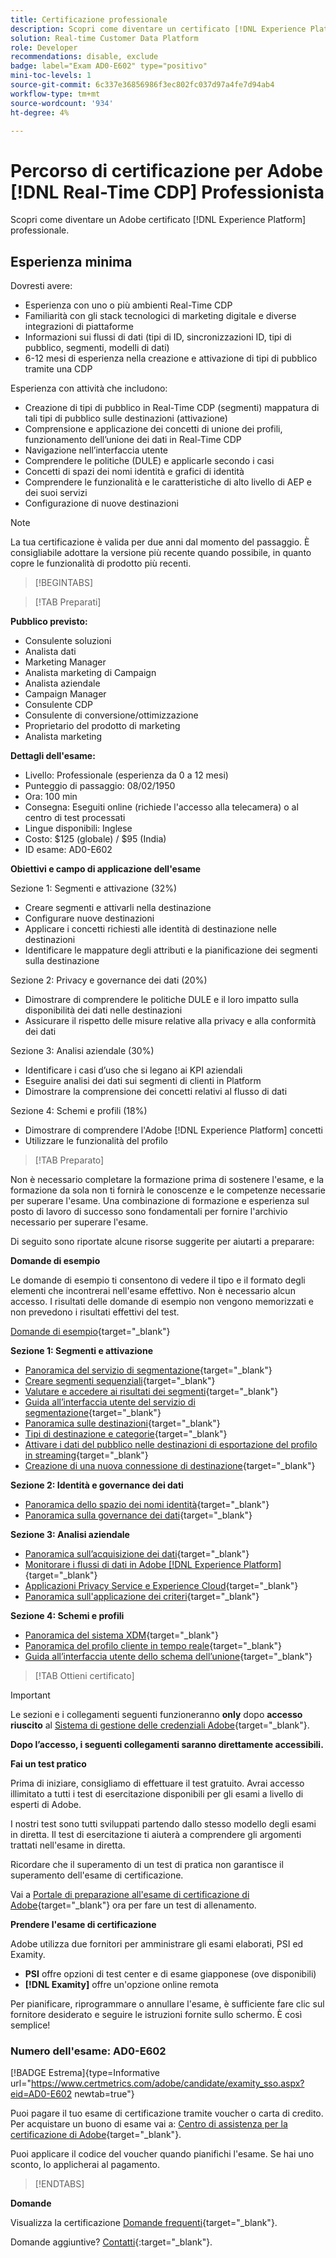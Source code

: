 ```yaml
---
title: Certificazione professionale
description: Scopri come diventare un certificato [!DNL Experience Platform] Ingresso professionale [!DNL Real-Time Customer Data Platform]
solution: Real-time Customer Data Platform
role: Developer
recommendations: disable, exclude
badge: label="Exam AD0-E602" type="positivo"
mini-toc-levels: 1
source-git-commit: 6c337e36856986f3ec802fc037d97a4fe7d94ab4
workflow-type: tm+mt
source-wordcount: '934'
ht-degree: 4%

---
```


# Percorso di certificazione per Adobe [!DNL Real-Time CDP] Professionista

Scopri come diventare un Adobe certificato [!DNL Experience Platform] professionale.

## Esperienza minima

Dovresti avere:

* Esperienza con uno o più ambienti Real-Time CDP
* Familiarità con gli stack tecnologici di marketing digitale e diverse integrazioni di piattaforme
* Informazioni sui flussi di dati (tipi di ID, sincronizzazioni ID, tipi di pubblico, segmenti, modelli di dati)
* 6-12 mesi di esperienza nella creazione e attivazione di tipi di pubblico tramite una CDP

Esperienza con attività che includono:

* Creazione di tipi di pubblico in Real-Time CDP (segmenti) mappatura di tali tipi di pubblico sulle destinazioni (attivazione)
* Comprensione e applicazione dei concetti di unione dei profili, funzionamento dell’unione dei dati in Real-Time CDP
* Navigazione nell’interfaccia utente
* Comprendere le politiche (DULE) e applicarle secondo i casi
* Concetti di spazi dei nomi identità e grafici di identità
* Comprendere le funzionalità e le caratteristiche di alto livello di AEP e dei suoi servizi
* Configurazione di nuove destinazioni

>[!NOTE]
>
>La tua certificazione è valida per due anni dal momento del passaggio. È consigliabile adottare la versione più recente quando possibile, in quanto copre le funzionalità di prodotto più recenti.

>[!BEGINTABS]

>[!TAB Preparati]

**Pubblico previsto:**

* Consulente soluzioni
* Analista dati
* Marketing Manager
* Analista marketing di Campaign
* Analista aziendale
* Campaign Manager
* Consulente CDP
* Consulente di conversione/ottimizzazione
* Proprietario del prodotto di marketing
* Analista marketing

**Dettagli dell&#39;esame:**

* Livello: Professionale (esperienza da 0 a 12 mesi)
* Punteggio di passaggio: 08/02/1950
* Ora: 100 min
* Consegna: Eseguiti online (richiede l&#39;accesso alla telecamera) o al centro di test processati
* Lingue disponibili: Inglese
* Costo: $125 (globale) / $95 (India)
* ID esame: AD0-E602

**Obiettivi e campo di applicazione dell&#39;esame**

Sezione 1: Segmenti e attivazione (32%)

* Creare segmenti e attivarli nella destinazione
* Configurare nuove destinazioni
* Applicare i concetti richiesti alle identità di destinazione nelle destinazioni
* Identificare le mappature degli attributi e la pianificazione dei segmenti sulla destinazione

Sezione 2: Privacy e governance dei dati (20%)

* Dimostrare di comprendere le politiche DULE e il loro impatto sulla disponibilità dei dati nelle destinazioni
* Assicurare il rispetto delle misure relative alla privacy e alla conformità dei dati

Sezione 3: Analisi aziendale (30%)

* Identificare i casi d’uso che si legano ai KPI aziendali
* Eseguire analisi dei dati sui segmenti di clienti in Platform
* Dimostrare la comprensione dei concetti relativi al flusso di dati

Sezione 4: Schemi e profili (18%)

* Dimostrare di comprendere l&#39;Adobe [!DNL Experience Platform] concetti
* Utilizzare le funzionalità del profilo

>[!TAB Preparato]

Non è necessario completare la formazione prima di sostenere l&#39;esame, e la formazione da sola non ti fornirà le conoscenze e le competenze necessarie per superare l&#39;esame. Una combinazione di formazione e esperienza sul posto di lavoro di successo sono fondamentali per fornire l&#39;archivio necessario per superare l&#39;esame.

Di seguito sono riportate alcune risorse suggerite per aiutarti a preparare:

**Domande di esempio**

Le domande di esempio ti consentono di vedere il tipo e il formato degli elementi che incontrerai nell&#39;esame effettivo. Non è necessario alcun accesso. I risultati delle domande di esempio non vengono memorizzati e non prevedono i risultati effettivi del test.

[Domande di esempio](https://scorpion.caveon.com/launchpad/ad3-e602-adobe-real-time-cdp-business-practitioner-professional-sample-questions){target="_blank"}

**Sezione 1: Segmenti e attivazione**

* [Panoramica del servizio di segmentazione](https://experienceleague.adobe.com/docs/experience-platform/segmentation/home.html?lang=en){target="_blank"}
* [Creare segmenti sequenziali](https://experienceleague.adobe.com/docs/platform-learn/tutorials/segments/create-sequential-segments.html?lang=en){target="_blank"}
* [Valutare e accedere ai risultati dei segmenti](https://experienceleague.adobe.com/docs/experience-platform/segmentation/tutorials/evaluate-a-segment.html?lang=en){target="_blank"}
* [Guida all’interfaccia utente del servizio di segmentazione](https://experienceleague.adobe.com/docs/experience-platform/segmentation/ui/overview.html?lang=en#scheduled-segmentation){target="_blank"}
* [Panoramica sulle destinazioni](https://experienceleague.adobe.com/docs/experience-platform/destinations/home.html?lang=en){target="_blank"}
* [Tipi di destinazione e categorie](https://experienceleague.adobe.com/docs/experience-platform/destinations/destination-types.html?lang=en){target="_blank"}
* [Attivare i dati del pubblico nelle destinazioni di esportazione del profilo in streaming](https://experienceleague.adobe.com/docs/experience-platform/destinations/ui/activate/activate-streaming-profile-destinations.html?lang=en){target="_blank"}
* [Creazione di una nuova connessione di destinazione](https://experienceleague.adobe.com/docs/experience-platform/destinations/ui/connect-destination.html?lang=en){target="_blank"}

**Sezione 2: Identità e governance dei dati**

* [Panoramica dello spazio dei nomi identità](https://experienceleague.adobe.com/docs/experience-platform/identity/namespaces.html?lang=it){target="_blank"}
* [Panoramica sulla governance dei dati](https://experienceleague.adobe.com/docs/experience-platform/data-governance/home.html?lang=it){target="_blank"}

**Sezione 3: Analisi aziendale**

* [Panoramica sull’acquisizione dei dati](https://experienceleague.adobe.com/docs/experience-platform/ingestion/home.html?lang=it){target="_blank"}
* [Monitorare i flussi di dati in Adobe [!DNL Experience Platform]](https://experienceleague.adobe.com/docs/platform-learn/tutorials/monitoring/data-monitoring.html?lang=en){target="_blank"}
* [Applicazioni Privacy Service e Experience Cloud](https://experienceleague.adobe.com/docs/experience-platform/privacy/experience-cloud-apps.html?lang=en){target="_blank"}
* [Panoramica sull&#39;applicazione dei criteri](https://experienceleague.adobe.com/docs/experience-platform/data-governance/enforcement/overview.html?lang=en){target="_blank"}

**Sezione 4: Schemi e profili**

* [Panoramica del sistema XDM](https://experienceleague.adobe.com/docs/experience-platform/xdm/home.html?lang=it){target="_blank"}
* [Panoramica del profilo cliente in tempo reale](https://experienceleague.adobe.com/docs/experience-platform/rtcdp/profile/profile-overview.html?lang=en){target="_blank"}
* [Guida all’interfaccia utente dello schema dell’unione](https://experienceleague.adobe.com/docs/experience-platform/profile/union-schemas/union-schema.html?lang=it){target="_blank"}

>[!TAB Ottieni certificato]

>[!IMPORTANT]
>
>Le sezioni e i collegamenti seguenti funzioneranno **only**  dopo **accesso riuscito** al [Sistema di gestione delle credenziali Adobe](http://www.certmetrics.com/adobe){target="_blank"}.

**Dopo l’accesso, i seguenti collegamenti saranno direttamente accessibili.**

**Fai un test pratico**

Prima di iniziare, consigliamo di effettuare il test gratuito. Avrai accesso illimitato a tutti i test di esercitazione disponibili per gli esami a livello di esperti di Adobe.

I nostri test sono tutti sviluppati partendo dallo stesso modello degli esami in diretta. Il test di esercitazione ti aiuterà a comprendere gli argomenti trattati nell&#39;esame in diretta.

Ricordare che il superamento di un test di pratica non garantisce il superamento dell&#39;esame di certificazione.

Vai a [Portale di preparazione all&#39;esame di certificazione di Adobe](https://www.certmetrics.com/adobe/candidate/gmetrix_sso.aspx){target="_blank"} ora per fare un test di allenamento.

**Prendere l&#39;esame di certificazione**

Adobe utilizza due fornitori per amministrare gli esami elaborati, PSI ed Examity.

* **PSI** offre opzioni di test center e di esame giapponese (ove disponibili)
* **[!DNL Examity]** offre un&#39;opzione online remota

Per pianificare, riprogrammare o annullare l&#39;esame, è sufficiente fare clic sul fornitore desiderato e seguire le istruzioni fornite sullo schermo. È così semplice!

### Numero dell&#39;esame: AD0-E602

[!BADGE Estrema]{type=Informative url="https://www.certmetrics.com/adobe/candidate/examity_sso.aspx?eid=AD0-E602 newtab=true"}

Puoi pagare il tuo esame di certificazione tramite voucher o carta di credito. Per acquistare un buono di esame vai a: [Centro di assistenza per la certificazione di Adobe](https://market.xvoucher.com/adobe/global){target="_blank"}.

Puoi applicare il codice del voucher quando pianifichi l&#39;esame. Se hai uno sconto, lo applicherai al pagamento.

>[!ENDTABS]

**Domande**

Visualizza la certificazione [Domande frequenti](https://experienceleague.adobe.com/docs/certification/certification/faq.html?lang=en){target="_blank"}.

Domande aggiuntive? [Contatti](mailto:certif@adobe.com){:target=&quot;_blank&quot;}.
